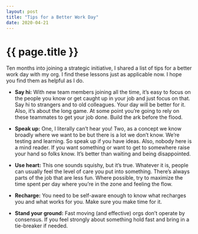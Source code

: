 ```yaml
---
layout: post
title: "Tips for a Better Work Day"
date: 2020-04-21
---
```


<h1>{{ page.title }}</h1>

<p>Ten months into joining a strategic initiative, I shared a list of tips for a better work day with my org.
			I find these lessons just as applicable now.  I hope you find them as helpful as I do.
		</p>

<ul>
<p><li>
<b>Say hi:</b>  With new team members joining all the time, it’s easy to focus on the people you know or get caught up in your job and just focus on that.   
Say hi to strangers and to old colleagues.  Your day will be better for it.  Also, it’s about the long game.  At some point you’re going to rely on 
these teammates to get your job done.  Build the ark before the flood.
</li></p>
			<p><li>
				<b>Speak up:</b>  One, I literally can’t hear you!  Two, as a concept we know broadly where we want to be 
				but there is a lot we don’t know.  We’re testing and learning.  So speak up if you have ideas.  
				Also, nobody here is a mind reader.  If you want something or want to get to somewhere raise your hand so folks know.  
				It’s better than waiting and being disappointed.  
			</li></p>
			<p><li>
				<b>Use heart:</b>   This one sounds squishy, but it’s true.  
				Whatever it is, people can usually feel the level of care you put into something. 
				There’s always parts of the job that are less fun.  Where possible, try to maximize the 
				time spent per day where you’re in the zone and feeling the flow. 
			</li></p>
			<p><li>
				<b>Recharge:</b> You need to be self-aware enough to know what recharges you and what works for you.  
				Make sure you make time for it.  
			</li></p>
			<p><li>
				<b>Stand your ground:</b> Fast moving (and effective) orgs don’t operate by consensus.  
				If you feel strongly about something hold fast and bring in a tie-breaker if needed. 
			</li></p>
</ul>
		